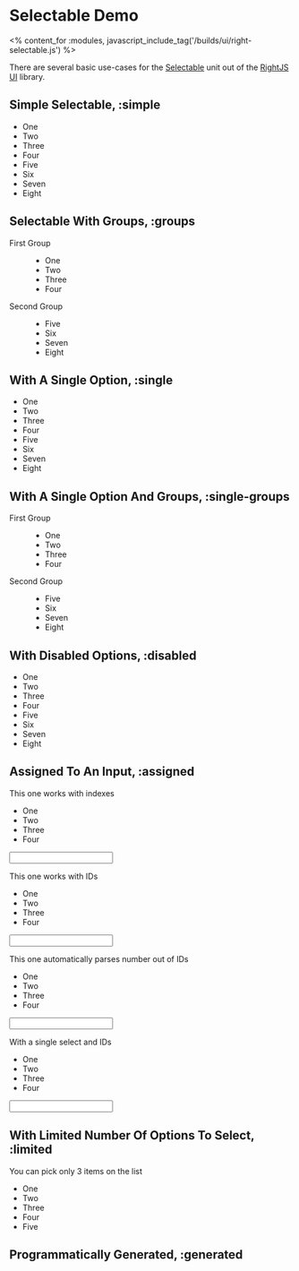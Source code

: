 # Selectable Demo
<% content_for :modules, javascript_include_tag('/builds/ui/right-selectable.js') %>
<style type="text/css">
  dl.right-selectable dt {
    font-size: 1em;
  }
</style>

There are several basic use-cases for the [Selectable](/ui/selectable) unit
out of the [RightJS UI](/ui) library.


## Simple Selectable, :simple

<p>
  <ul class="rui-selectable">
    <li>One</li>
    <li>Two</li>
    <li>Three</li>
    <li>Four</li>
    <li>Five</li>
    <li>Six</li>
    <li>Seven</li>
    <li>Eight</li>
  </ul>
</p>

## Selectable With Groups, :groups

<p>
  <dl class="rui-selectable">
    <dt>First Group</dt>
    <dd>
      <ul>
        <li>One</li>
        <li>Two</li>
        <li>Three</li>
        <li>Four</li>
      </ul>
    </dd>
    <dt>Second Group</dt>
    <dd>
      <ul>
        <li>Five</li>
        <li>Six</li>
        <li>Seven</li>
        <li>Eight</li>
      </ul>
    </dd>
  </dl>
</p>

## With A Single Option, :single

<p>
  <ul class="rui-selectable right-selectable-single">
    <li>One</li>
    <li>Two</li>
    <li>Three</li>
    <li>Four</li>
    <li>Five</li>
    <li>Six</li>
    <li>Seven</li>
    <li>Eight</li>
  </ul>
</p>

## With A Single Option And Groups, :single-groups

<p>
  <dl class="rui-selectable right-selectable-single">
    <dt>First Group</dt>
    <dd>
      <ul>
        <li>One</li>
        <li>Two</li>
        <li>Three</li>
        <li>Four</li>
      </ul>
    </dd>
    <dt>Second Group</dt>
    <dd>
      <ul>
        <li>Five</li>
        <li>Six</li>
        <li>Seven</li>
        <li>Eight</li>
      </ul>
    </dd>
  </dl>
</p>

## With Disabled Options, :disabled

<p>
  <ul class="rui-selectable" data-selectable="{disabled:[1,4]}">
    <li>One</li>
    <li>Two</li>
    <li>Three</li>
    <li>Four</li>
    <li>Five</li>
    <li>Six</li>
    <li>Seven</li>
    <li>Eight</li>
  </ul>
</p>

## Assigned To An Input, :assigned

<p>
  This one works with indexes
  <ul class="rui-selectable" data-selectable="{update: 'input-1'}">
    <li>One</li>
    <li>Two</li>
    <li>Three</li>
    <li>Four</li>
  </ul>

  <input type="text" id="input-1" />
</p>
<p>
  This one works with IDs
  <ul class="rui-selectable" data-selectable="{update: 'input-2'}">
    <li id="one-1">One</li>
    <li id="two-2">Two</li>
    <li id="three-3">Three</li>
    <li id="four-4">Four</li>
  </ul>

  <input type="text" id="input-2" />
</p>
<p>
  This one automatically parses number out of IDs
  <ul class="rui-selectable" data-selectable="{update: 'input-3', parseIds: true}">
    <li id="one-1">One</li>
    <li id="two-2">Two</li>
    <li id="three-3">Three</li>
    <li id="four-4">Four</li>
  </ul>

  <input type="text" id="input-3" />
</p>
<p>
  With a single select and IDs
  <ul class="rui-selectable" data-selectable="{update: 'input-4', multiple: false}">
    <li id="one-1">One</li>
    <li id="two-2">Two</li>
    <li id="three-3">Three</li>
    <li id="four-4">Four</li>
  </ul>

  <input type="text" id="input-4" />
</p>

## With Limited Number Of Options To Select, :limited
<p>
  You can pick only 3 items on the list
  <ul class="rui-selectable" data-selectable="{limit: 3}">
    <li>One</li>
    <li>Two</li>
    <li>Three</li>
    <li>Four</li>
    <li>Five</li>
  </ul>
</p>

## Programmatically Generated, :generated

<div id="generated-selects"> </div>
<script type="text/javascript">
// <![CDATA[
  var keys = {
    'option-1': 'One',
    'option-2': 'Two',
    'option-3': 'Three',
    'option-4': 'Four'
  };

  new Selectable({
    options: Object.values(keys),
    selected: 2,
    multiple: false
  }).insertTo($E('p').insertTo('generated-selects'));

  new Selectable({
    options: keys,
    selected: [0,2],
    multiple: true
  }).insertTo($E('p').insertTo('generated-selects'));

  new Selectable({
    options: keys,
    selected: [0,2]
  }).setValue([1,3])
    .insertTo($E('p').insertTo('generated-selects'));
// ]]>
</script>

<div style="height: 10em"> </div>
